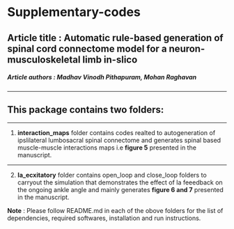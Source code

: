 # Supplementary-codes  
## Article title : Automatic rule-based generation of spinal cord connectome model for a neuron-musculoskeletal limb in-slico
##### Article authors : Madhav Vinodh Pithapuram, Mohan Raghavan 

__________________________________
## This package contains two folders:
__________________________________

1. **interaction_maps** folder contains codes realted to autogeneration of ipslilateral lumbosacral spinal connectome and generates spinal based muscle-muscle interactions maps i.e **figure 5** presented in the manuscript.   
__________________________________

2. **Ia_ecxitatory** folder contains open_loop and close_loop folders to carryout the simulation that demonstrates the effect of Ia feeedback on the ongoing ankle angle and mainly generates **figure 6 and 7** presented in the manuscript. 

**Note** : Please follow README.md in each of the obove folders for the list of dependencies, required softwares, installation and run instructions.
